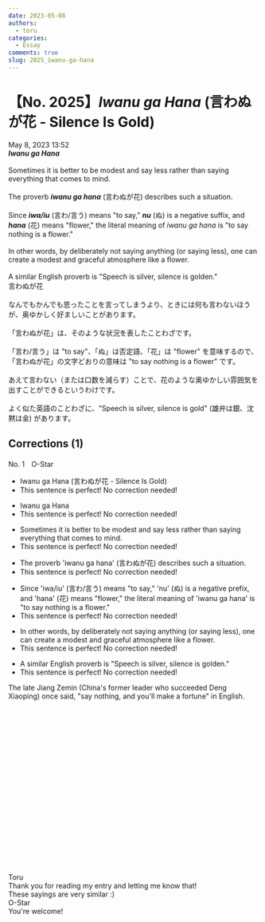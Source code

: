 ```yaml
---
date: 2023-05-08
authors:
  - toru
categories:
  - Essay
comments: true
slug: 2025_iwanu-ga-hana
---
```


# 【No. 2025】<strong><em>Iwanu ga Hana</strong></em> (言わぬが花 - Silence Is Gold)
<div class="date">May 8, 2023 13:52</div>
<div id="post"><div id="body_show_ori">
<strong><em>Iwanu ga Hana</strong></em><br/><br/>Sometimes it is better to be modest and say less rather than saying everything that comes to mind.<br/><br/>The proverb <strong><em>iwanu ga hana</em></strong> (言わぬが花) describes such a situation.<br/><br/>Since <strong><em>iwa/iu</em></strong> (言わ/言う) means "to say," <strong><em>nu</em></strong> (ぬ) is a negative suffix, and <strong><em>hana</em></strong> (花) means "flower," the literal meaning of <em>iwanu ga hana</em> is "to say nothing is a flower."<br/><br/>In other words, by deliberately not saying anything (or saying less), one can create a modest and graceful atmosphere like a flower.<br/><br/>A similar English proverb is "Speech is silver, silence is golden."
</div></div>

<!-- more -->

<div id="post_ja"><div id="body_show_mo">
言わぬが花<br/><br/>なんでもかんでも思ったことを言ってしまうより、ときには何も言わないほうが、奥ゆかしく好ましいことがあります。<br/><br/>「言わぬが花」は、そのような状況を表したことわざです。<br/><br/>「言わ/言う」は "to say"、「ぬ」は否定語、「花」は "flower" を意味するので、「言わぬが花」の文字どおりの意味は "to say nothing is a flower" です。<br/><br/>あえて言わない（または口数を減らす）ことで、花のような奥ゆかしい雰囲気を出すことができるというわけです。<br/><br/>よく似た英語のことわざに、"Speech is silver, silence is gold" (雄弁は銀、沈黙は金) があります。
</div></div>

## Corrections (1)
<div id="block"><div class="first_name"> No. 1　<span class="just_name">O-Star</span></div><div id="block2">
<ul class="correction_field">
<li class="incorrect">Iwanu ga Hana (言わぬが花 - Silence Is Gold)</li>
<li class="corrected perfect">This sentence is perfect! No correction needed!</li>
</ul>
<ul class="correction_field">
<li class="incorrect">Iwanu ga Hana</li>
<li class="corrected perfect">This sentence is perfect! No correction needed!</li>
</ul>
<ul class="correction_field">
<li class="incorrect">Sometimes it is better to be modest and say less rather than saying everything that comes to mind.</li>
<li class="corrected perfect">This sentence is perfect! No correction needed!</li>
</ul>
<ul class="correction_field">
<li class="incorrect">The proverb 'iwanu ga hana' (言わぬが花) describes such a situation.</li>
<li class="corrected perfect">This sentence is perfect! No correction needed!</li>
</ul>
<ul class="correction_field">
<li class="incorrect">Since 'iwa/iu' (言わ/言う) means "to say," 'nu' (ぬ) is a negative prefix, and 'hana' (花) means "flower," the literal meaning of 'iwanu ga hana' is "to say nothing is a flower."</li>
<li class="corrected perfect">This sentence is perfect! No correction needed!</li>
</ul>
<ul class="correction_field">
<li class="incorrect">In other words, by deliberately not saying anything (or saying less), one can create a modest and graceful atmosphere like a flower.</li>
<li class="corrected perfect">This sentence is perfect! No correction needed!</li>
</ul>
<ul class="correction_field">
<li class="incorrect">A similar English proverb is "Speech is silver, silence is golden."</li>
<li class="corrected perfect">This sentence is perfect! No correction needed!</li>
</ul>
<p class="comment_small">
 The late Jiang Zemin (China's former leader who succeeded Deng Xiaoping) once said, "say nothing, and you'll make a fortune" in English.
 <br/>
 <br/>
 <object height="315" width="560">
  <param name="movie" value="https://www.youtube.com/v/5GIj2BVJS2A"/>
  <embed height="315" src="https://www.youtube.com/v/5GIj2BVJS2A" type="application/x-shockwave-flash" width="560"/>
 </object>
</p>

</div><div class="name"><span class="just_name">Toru</span><br>
Thank you for reading my entry and letting me know that!<br/>These sayings are very similar :)
</div>
<div class="name"><span class="just_name">O-Star</span><br>
You're welcome!
</div>
</div>

